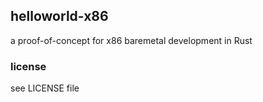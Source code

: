 ## helloworld-x86
a proof-of-concept for x86 baremetal development in Rust

### license
see LICENSE file

